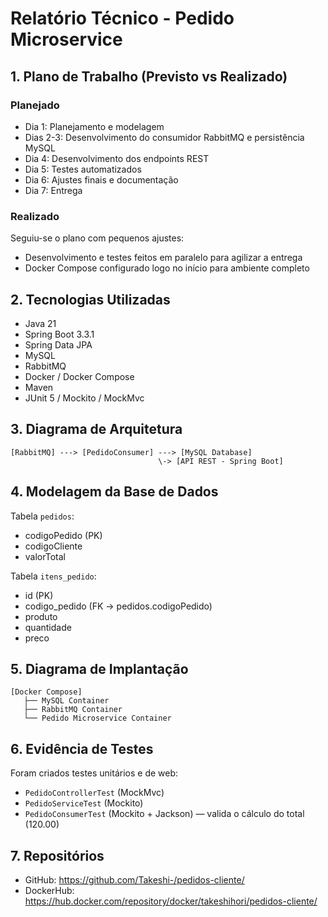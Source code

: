 # Relatório Técnico - Pedido Microservice

## 1. Plano de Trabalho (Previsto vs Realizado)
### Planejado
- Dia 1: Planejamento e modelagem
- Dias 2-3: Desenvolvimento do consumidor RabbitMQ e persistência MySQL
- Dia 4: Desenvolvimento dos endpoints REST
- Dia 5: Testes automatizados
- Dia 6: Ajustes finais e documentação
- Dia 7: Entrega

### Realizado
Seguiu-se o plano com pequenos ajustes:
- Desenvolvimento e testes feitos em paralelo para agilizar a entrega
- Docker Compose configurado logo no início para ambiente completo

## 2. Tecnologias Utilizadas
- Java 21
- Spring Boot 3.3.1
- Spring Data JPA
- MySQL
- RabbitMQ
- Docker / Docker Compose
- Maven
- JUnit 5 / Mockito / MockMvc

## 3. Diagrama de Arquitetura
```
[RabbitMQ] ---> [PedidoConsumer] ---> [MySQL Database]
                                 \-> [API REST - Spring Boot]
```

## 4. Modelagem da Base de Dados
Tabela `pedidos`:
- codigoPedido (PK)
- codigoCliente
- valorTotal

Tabela `itens_pedido`:
- id (PK)
- codigo_pedido (FK -> pedidos.codigoPedido)
- produto
- quantidade
- preco

## 5. Diagrama de Implantação
```
[Docker Compose]
   ├── MySQL Container
   ├── RabbitMQ Container
   └── Pedido Microservice Container
```

## 6. Evidência de Testes
Foram criados testes unitários e de web:
- `PedidoControllerTest` (MockMvc)
- `PedidoServiceTest` (Mockito)
- `PedidoConsumerTest` (Mockito + Jackson) — valida o cálculo do total (120.00)

## 7. Repositórios
- GitHub: https://github.com/Takeshi-/pedidos-cliente/
- DockerHub: https://hub.docker.com/repository/docker/takeshihori/pedidos-cliente/
